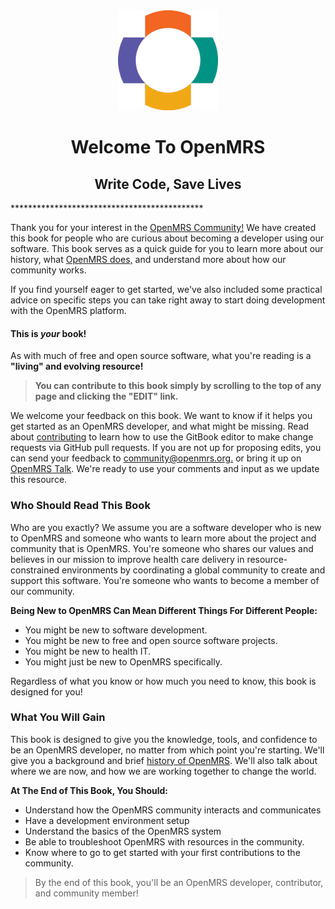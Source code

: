 <center><img src="/assets/OpenMRS-cross.png"></center>
<center><h1>Welcome To OpenMRS</h1></center>
<center><h2>Write Code, Save Lives</h2></center>
********************************************

Thank you for your interest in the [OpenMRS Community!](http://openmrs.org/join-the-community/) We have created this book for people who are curious about becoming a developer using our software. This book serves as a quick guide for you to learn more about our history, what [OpenMRS does,](http://openmrs.org/about/mission/) and understand more about how our community works.

If you find yourself eager to get started, we've also included some practical advice on specific steps you can take right away to start doing development with the OpenMRS platform.

#### This is _your_ book!

As with much of free and open source software, what you're reading is a **"living" and evolving resource!**

> **You can contribute to this book simply by scrolling to the top of any page and clicking the "EDIT" link.**

We welcome your feedback on this book. We want to know if it helps you get started as an OpenMRS developer, and what might be missing. Read about [contributing](https://github.com/openmrs/openmrs-book-developer-manual/blob/master/CONTRIBUTING.md) to learn how to use the GitBook editor to make change requests via GitHub pull requests. If you are not up for proposing edits, you can send your feedback to [community@openmrs.org.](mailto:community@openmrs.org) or bring it up on [OpenMRS Talk](https://talk.openmrs.org/). We're ready to use your comments and input as we update this resource.

### Who Should Read This Book

Who are you exactly? We assume you are a software developer who is new to OpenMRS and someone who wants to learn more about the project and community that is OpenMRS. You're someone who shares our values and believes in our mission to improve health care delivery in resource-constrained environments by coordinating a global community to create and support this software. You're someone who wants to become a member of our community.

**Being New to OpenMRS Can Mean Different Things For Different People:**

* You might be new to software development.
* You might be new to free and open source software projects.
* You might be new to health IT.
* You might just be new to OpenMRS specifically.

Regardless of what you know or how much you need to know, this book is designed for you!

### What You Will Gain

This book is designed to give you the knowledge, tools, and confidence to be an OpenMRS developer, no matter from which point you're starting. We'll give you a background and brief [history of OpenMRS](https://en.wikipedia.org/wiki/OpenMRS#History). We'll also talk about where we are now, and how we are working together to change the world.

**At The End of This Book, You Should:**

* Understand how the OpenMRS community interacts and communicates
* Have a development environment setup
* Understand the basics of the OpenMRS system
* Be able to troubleshoot OpenMRS with resources in the community.
* Know where to go to get started with your first contributions to the community.

> By the end of this book, you'll be an OpenMRS developer, contributor, and community member!


